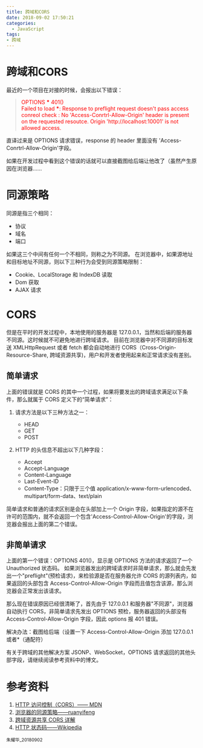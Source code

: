 ```yaml
---
title: 跨域和CORS
date: 2018-09-02 17:50:21
categories:
  - JavaScript
tags: 
- 跨域
---
```

# 跨域和CORS

最近的一个项目在对接的时候，会报出以下错误：

> <font color=red>OPTIONS **\*** 401()</font>  
> <font color=red>Failed to load **\***: Response to preflight request doesn't pass access conreol check : No 'Access-Conrtrl-Allow-Origin' header is present on the requested resoutce. Origin 'http://localhost:10001' is not allowed access.</font>

直译过来是 OPTIONS 请求错误，response 的 header 里面没有 'Access-Conrtrl-Allow-Origin'字段。

如果在开发过程中看到这个错误的话就可以直接截图给后端让他改了（虽然产生原因在浏览器……

<!--more-->

# 同源策略

同源是指三个相同：

- 协议
- 域名
- 端口

如果这三个中间有任何一个不相同，则称之为不同源。
在浏览器中，如果源地址和目标地址不同源，则以下三种行为会受到同源策略限制：

- Cookie、LocalStorage 和 IndexDB 读取
- Dom 获取
- AJAX 请求

# CORS

但是在平时的开发过程中，本地使用的服务器是 127.0.0.1，当然和后端的服务器不同源。这时候就不可避免地进行跨域请求。
目前在浏览器中对不同源的目标发送 XMLHttpRequest 或者 fetch 都会自动地进行 CORS（Cross-Origin-Resource-Share, 跨域资源共享)，用户和开发者使用起来和正常请求没有差别。

## 简单请求

上面的错误就是 CORS 的其中一个过程，如果将要发出的跨域请求满足以下条件，那么就属于 CORS 定义下的“简单请求”：

1. 请求方法是以下三种方法之一：

   - HEAD
   - GET
   - POST

2. HTTP 的头信息不超出以下几种字段：

   - Accept
   - Accept-Language
   - Content-Language
   - Last-Event-ID
   - Content-Type：只限于三个值 application/x-www-form-urlencoded、multipart/form-data、text/plain

简单请求和普通的请求区别是会在头部加上一个 Origin 字段，如果指定的源不在许可的范围内，就不会返回一个包含'Access-Control-Allow-Origin'的字段，浏览器会报出上面的第二个错误。

## 非简单请求

上面的第一个错误：OPTIONS 401()，显示是 OPTIONS 方法的请求返回了一个 Unauthorized 状态码。
如果浏览器发出的跨域请求时非简单请求，那么就会先发出一个"preflight"(预检请求)，来检验源是否在服务器允许 CORS 的源列表内，如果返回的头部包含 Access-Control-Allow-Origin 字段而且值包含该源，那么浏览器会正常发出该请求。

那么现在错误原因已经很清晰了，首先由于 127.0.0.1 和服务器"不同源"，浏览器自动执行 CORS，非简单请求先发出 OPTIONS 预检，服务器返回的头部没有 Access-Control-Allow-Origin 字段，因此 options 报 401 错误。

解决办法：截图给后端（设置一下 Access-Control-Allow-Origin 添加 127.0.0.1 或者\*（通配符）

有关于跨域的其他解决方案 JSONP、WebSocket，OPTIONS 请求返回的其他头部字段，请继续阅读参考资料中的博文。

# 参考资料

1. [HTTP 访问控制（CORS）—— MDN](https://developer.mozilla.org/zh-CN/docs/Web/HTTP/Access_control_CORS)
2. [浏览器的同源策略——ruanyifeng](http://www.ruanyifeng.com/blog/2016/04/same-origin-policy.html)
3. [跨域资源共享 CORS 详解](http://www.ruanyifeng.com/blog/2016/04/cors.html)
4. [HTTP 状态码——Wikipedia](https://zh.wikipedia.org/wiki/HTTP%E7%8A%B6%E6%80%81%E7%A0%81)


<small>朱耀华_20180902</small>

